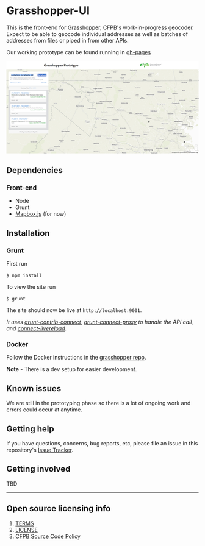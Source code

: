 # Grasshopper-UI

This is the front-end for [Grasshopper](https://github.com/cfpb/grasshopper), CFPB's work-in-progress geocoder.
Expect to be able to geocode individual addresses as well as batches of addresses from files or piped in from other APIs.

Our working prototype can be found running in [gh-pages](http://cfpb.github.io/grasshopper-ui/dist/)

![Screenshot](screenshot.png)

## Dependencies

### Front-end

- Node
- Grunt
- [Mapbox.js](https://www.mapbox.com/mapbox.js/api/v2.1.5/) (for now)

## Installation

### Grunt

First run

```shell
$ npm install
```

To view the site run

```
$ grunt
```

The site should now be live at `http://localhost:9001`.

*It uses [grunt-contrib-connect](https://www.npmjs.com/package/grunt-contrib-connect), [grunt-connect-proxy](https://www.npmjs.com/package/grunt-connect-proxy) to handle the API call, and [connect-livereload](https://www.npmjs.com/package/connect-livereload).*

### Docker

Follow the Docker instructions in the [grasshopper repo](https://github.com/cfpb/grasshopper#docker). 

**Note** - There is a dev setup for easier development.


## Known issues

We are still in the prototyping phase so there is a lot of ongoing work and errors could occur at anytime.

## Getting help

If you have questions, concerns, bug reports, etc, please file an issue in this repository's [Issue Tracker](https://github.com/cfpb/grasshopper-ui/issues).

## Getting involved

TBD

----

## Open source licensing info
1. [TERMS](TERMS.md)
2. [LICENSE](LICENSE)
3. [CFPB Source Code Policy](https://github.com/cfpb/source-code-policy/)
